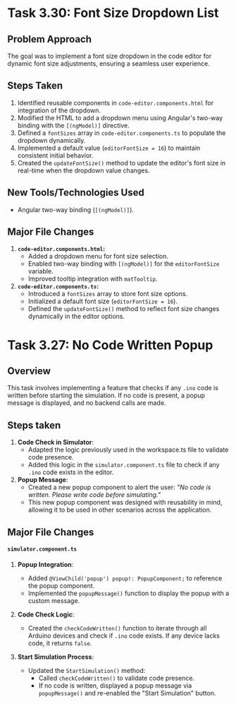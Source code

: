 # Task 3.30: Font Size Dropdown List

## Problem Approach
The goal was to implement a font size dropdown in the code editor for dynamic font size adjustments, ensuring a seamless user experience.

## Steps Taken
1. Identified reusable components in `code-editor.components.html` for integration of the dropdown.
2. Modified the HTML to add a dropdown menu using Angular's two-way binding with the `[(ngModel)]` directive.
3. Defined a `fontSizes` array in `code-editor.components.ts` to populate the dropdown dynamically.
4. Implemented a default value (`editorFontSize = 16`) to maintain consistent initial behavior.
5. Created the `updateFontSize()` method to update the editor's font size in real-time when the dropdown value changes.

## New Tools/Technologies Used
- Angular two-way binding (`[(ngModel)]`).

## Major File Changes
1. **`code-editor.components.html`:**
   - Added a dropdown menu for font size selection.
   - Enabled two-way binding with `[(ngModel)]` for the `editorFontSize` variable.
   - Improved tooltip integration with `matTooltip`.
2. **`code-editor.components.ts`:**
   - Introduced a `fontSizes` array to store font size options.
   - Initialized a default font size (`editorFontSize = 16`).
   - Defined the `updateFontSize()` method to reflect font size changes dynamically in the editor options.


# Task 3.27: No Code Written Popup

## Overview
This task involves implementing a feature that checks if any `.ino` code is written before starting the simulation. If no code is present, a popup message is displayed, and no backend calls are made.

## Steps taken
1. **Code Check in Simulator**:
   - Adapted the logic previously used in the workspace.ts file to validate code presence.
   - Added this logic in the `simulator.component.ts` file to check if any `.ino` code exists in the editor.
2. **Popup Message**:
   - Created a new popup component to alert the user: *"No code is written. Please write code before simulating."*
   - This new popup component was designed with reusability in mind, allowing it to be used in other scenarios across the application.

## Major File Changes

#### `simulator.component.ts`
1. **Popup Integration**:
   - Added `@ViewChild('popup') popup!: PopupComponent;` to reference the popup component.
   - Implemented the `popupMessage()` function to display the popup with a custom message.

2. **Code Check Logic**:
   - Created the `checkCodeWritten()` function to iterate through all Arduino devices and check if `.ino` code exists. If any device lacks code, it returns `false`.

3. **Start Simulation Process**:
   - Updated the `StartSimulation()` method:
     - Called `checkCodeWritten()` to validate code presence.
     - If no code is written, displayed a popup message via `popupMessage()` and re-enabled the "Start Simulation" button.


